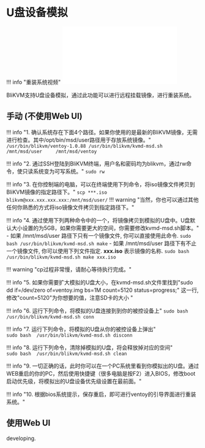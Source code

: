# **U盘设备模拟**
!!! info "重装系统视频"
    <iframe src="//player.bilibili.com/player.html?aid=227573682&bvid=BV1yh41177A6&cid=1099326734&page=1" scrolling="no" border="0" frameborder="no" framespacing="0" allowfullscreen="true"> </iframe>

BliKVM支持U盘设备模拟，通过此功能可以进行远程挂载镜像，进行重装系统。

## 手动 (不使用Web UI)

!!! info "1. 确认系统存在下面4个路径。如果你使用的是最新的BliKVM镜像，无需进行检查。其中/opt/bin/msd/user路径用于存放系统镜像。"
    ```
	/usr/bin/blikvm/ventoy-1.0.88
	/usr/bin/blikvm/kvmd-msd.sh
	/mnt/msd/user    
	/mnt/msd/ventoy
    ```

!!! info "2. 通过SSH登陆到BliKVM终端，用户名和密码均为blikvm，通过rw命令，使只读系统变为可写系统。"
    ```
        sudo rw
    ```

!!! info "3. 在你控制端的电脑，可以在终端使用下列命令，将iso镜像文件拷贝到BliKVM镜像的指定路径下。"
    ```
        scp ***.iso blikvm@xxx.xxx.xxx.xxx:/mnt/msd/user/
    ```	
!!! warning "当然，你也可以通过其他任何你熟悉的方式将iso镜像文件拷贝到指定路径下。"
	
!!! info "4. 通过使用下列两种命令中的一个，将镜像拷贝到模拟的U盘中。U盘默认大小设置的为5GB，如果你需要更大的空间，你需要修改kvmd-msd.sh脚本。"
    - 如果 /mnt/msd/user 路径下只有一个镜像文件, 你可以直接使用此命令. 
    ```
        sudo bash /usr/bin/blikvm/kvmd-msd.sh make
    ```
    - 如果 /mnt/msd/user 路径下有不止一个镜像文件, 你可以使用下列文件指定. **xxx.iso** 表示镜像的名称.
    ```
       	sudo bash /usr/bin/blikvm/kvmd-msd.sh make xxx.iso
    ```

!!! warning "cp过程非常慢，请耐心等待执行完成。"

!!! info "5. 如果你需要扩大模拟的U盘大小，在kvmd-msd.sh文件里找到"sudo dd if=/dev/zero of=ventoy.img bs=1M count=5120 status=progress;" 这一行, 修改"count=5120"为你想要的值，注意SD卡的大小 "

!!! info "6. 运行下列命令，将模拟的U盘连接到到你的被控设备上"
    ```
        sudo bash  /usr/bin/blikvm/kvmd-msd.sh conn
    ```

!!! info "7. 运行下列命令，将模拟的U盘从你的被控设备上弹出"		
    ```
        sudo bash  /usr/bin/blikvm/kvmd-msd.sh disconn
    ```

!!! info "8. 运行下列命令，清除掉模拟的U盘，将会释放掉对应的空间"		
    ```
        sudo bash  /usr/bin/blikvm/kvmd-msd.sh clean
    ```


!!! info "9. 一切正确的话，此时你可以在一个PC系统里看到你模拟出的U盘。通过WEB重启的你的PC，然后使用快捷键（很多电脑是按F2）进入BIOS，修改boot启动优先级，将模拟出的U盘设备优先级设置在最前面。"		


!!! info "10. 根据bios系统提示，保存重启，即可进行ventoy的引导界面进行重装系统。"		

## 使用Web UI
developing.